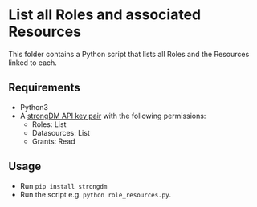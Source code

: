# List all Roles and associated Resources

This folder contains a Python script that lists all Roles and the Resources linked to each.

## Requirements
* Python3
* A [strongDM API key pair](https://www.strongdm.com/docs/admin-ui-guide/settings/admin-tokens/api-keys) with the following permissions:
  * Roles: List
  * Datasources: List
  * Grants: Read

## Usage
* Run `pip install strongdm`
* Run the script e.g. `python role_resources.py`.
